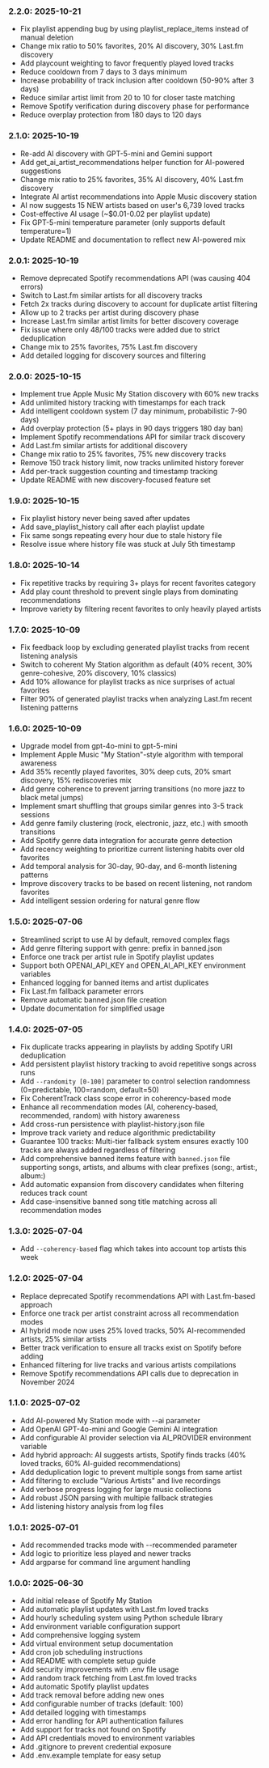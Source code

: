 ### 2.2.0: 2025-10-21

* Fix playlist appending bug by using playlist_replace_items instead of manual deletion
* Change mix ratio to 50% favorites, 20% AI discovery, 30% Last.fm discovery
* Add playcount weighting to favor frequently played loved tracks
* Reduce cooldown from 7 days to 3 days minimum
* Increase probability of track inclusion after cooldown (50-90% after 3 days)
* Reduce similar artist limit from 20 to 10 for closer taste matching
* Remove Spotify verification during discovery phase for performance
* Reduce overplay protection from 180 days to 120 days

### 2.1.0: 2025-10-19

* Re-add AI discovery with GPT-5-mini and Gemini support
* Add get_ai_artist_recommendations helper function for AI-powered suggestions
* Change mix ratio to 25% favorites, 35% AI discovery, 40% Last.fm discovery
* Integrate AI artist recommendations into Apple Music discovery station
* AI now suggests 15 NEW artists based on user's 6,739 loved tracks
* Cost-effective AI usage (~$0.01-0.02 per playlist update)
* Fix GPT-5-mini temperature parameter (only supports default temperature=1)
* Update README and documentation to reflect new AI-powered mix

### 2.0.1: 2025-10-19

* Remove deprecated Spotify recommendations API (was causing 404 errors)
* Switch to Last.fm similar artists for all discovery tracks
* Fetch 2x tracks during discovery to account for duplicate artist filtering
* Allow up to 2 tracks per artist during discovery phase
* Increase Last.fm similar artist limits for better discovery coverage
* Fix issue where only 48/100 tracks were added due to strict deduplication
* Change mix to 25% favorites, 75% Last.fm discovery
* Add detailed logging for discovery sources and filtering

### 2.0.0: 2025-10-15

* Implement true Apple Music My Station discovery with 60% new tracks
* Add unlimited history tracking with timestamps for each track
* Add intelligent cooldown system (7 day minimum, probabilistic 7-90 days)
* Add overplay protection (5+ plays in 90 days triggers 180 day ban)
* Implement Spotify recommendations API for similar track discovery
* Add Last.fm similar artists for additional discovery
* Change mix ratio to 25% favorites, 75% new discovery tracks
* Remove 150 track history limit, now tracks unlimited history forever
* Add per-track suggestion counting and timestamp tracking
* Update README with new discovery-focused feature set

### 1.9.0: 2025-10-15

* Fix playlist history never being saved after updates
* Add save_playlist_history call after each playlist update
* Fix same songs repeating every hour due to stale history file
* Resolve issue where history file was stuck at July 5th timestamp

### 1.8.0: 2025-10-14

* Fix repetitive tracks by requiring 3+ plays for recent favorites category
* Add play count threshold to prevent single plays from dominating recommendations
* Improve variety by filtering recent favorites to only heavily played artists

### 1.7.0: 2025-10-09

* Fix feedback loop by excluding generated playlist tracks from recent listening analysis
* Switch to coherent My Station algorithm as default (40% recent, 30% genre-cohesive, 20% discovery, 10% classics)
* Add 10% allowance for playlist tracks as nice surprises of actual favorites
* Filter 90% of generated playlist tracks when analyzing Last.fm recent listening patterns

### 1.6.0: 2025-10-09

* Upgrade model from gpt-4o-mini to gpt-5-mini
* Implement Apple Music "My Station"-style algorithm with temporal awareness
* Add 35% recently played favorites, 30% deep cuts, 20% smart discovery, 15% rediscoveries mix
* Add genre coherence to prevent jarring transitions (no more jazz to black metal jumps)
* Implement smart shuffling that groups similar genres into 3-5 track sessions
* Add genre family clustering (rock, electronic, jazz, etc.) with smooth transitions
* Add Spotify genre data integration for accurate genre detection
* Add recency weighting to prioritize current listening habits over old favorites
* Add temporal analysis for 30-day, 90-day, and 6-month listening patterns
* Improve discovery tracks to be based on recent listening, not random favorites
* Add intelligent session ordering for natural genre flow

### 1.5.0: 2025-07-06

* Streamlined script to use AI by default, removed complex flags
* Add genre filtering support with genre: prefix in banned.json 
* Enforce one track per artist rule in Spotify playlist updates
* Support both OPENAI_API_KEY and OPEN_AI_API_KEY environment variables
* Enhanced logging for banned items and artist duplicates
* Fix Last.fm fallback parameter errors
* Remove automatic banned.json file creation
* Update documentation for simplified usage

### 1.4.0: 2025-07-05

* Fix duplicate tracks appearing in playlists by adding Spotify URI deduplication
* Add persistent playlist history tracking to avoid repetitive songs across runs
* Add `--randomity [0-100]` parameter to control selection randomness (0=predictable, 100=random, default=50)
* Fix CoherentTrack class scope error in coherency-based mode
* Enhance all recommendation modes (AI, coherency-based, recommended, random) with history awareness
* Add cross-run persistence with playlist-history.json file
* Improve track variety and reduce algorithmic predictability
* Guarantee 100 tracks: Multi-tier fallback system ensures exactly 100 tracks are always added regardless of filtering
* Add comprehensive banned items feature with `banned.json` file supporting songs, artists, and albums with clear prefixes (song:, artist:, album:)
* Add automatic expansion from discovery candidates when filtering reduces track count
* Add case-insensitive banned song title matching across all recommendation modes

### 1.3.0: 2025-07-04

* Add `--coherency-based` flag which takes into account top artists this week

### 1.2.0: 2025-07-04

* Replace deprecated Spotify recommendations API with Last.fm-based approach
* Enforce one track per artist constraint across all recommendation modes
* AI hybrid mode now uses 25% loved tracks, 50% AI-recommended artists, 25% similar artists
* Better track verification to ensure all tracks exist on Spotify before adding
* Enhanced filtering for live tracks and various artists compilations
* Remove Spotify recommendations API calls due to deprecation in November 2024

### 1.1.0: 2025-07-02

* Add AI-powered My Station mode with --ai parameter
* Add OpenAI GPT-4o-mini and Google Gemini AI integration
* Add configurable AI provider selection via AI_PROVIDER environment variable
* Add hybrid approach: AI suggests artists, Spotify finds tracks (40% loved tracks, 60% AI-guided recommendations)
* Add deduplication logic to prevent multiple songs from same artist
* Add filtering to exclude "Various Artists" and live recordings
* Add verbose progress logging for large music collections
* Add robust JSON parsing with multiple fallback strategies
* Add listening history analysis from log files

### 1.0.1: 2025-07-01

* Add recommended tracks mode with --recommended parameter
* Add logic to prioritize less played and newer tracks
* Add argparse for command line argument handling

### 1.0.0: 2025-06-30

* Add initial release of Spotify My Station
* Add automatic playlist updates with Last.fm loved tracks
* Add hourly scheduling system using Python schedule library
* Add environment variable configuration support
* Add comprehensive logging system
* Add virtual environment setup documentation
* Add cron job scheduling instructions
* Add README with complete setup guide
* Add security improvements with .env file usage
* Add random track fetching from Last.fm loved tracks
* Add automatic Spotify playlist updates
* Add track removal before adding new ones
* Add configurable number of tracks (default: 100)
* Add detailed logging with timestamps
* Add error handling for API authentication failures
* Add support for tracks not found on Spotify
* Add API credentials moved to environment variables
* Add .gitignore to prevent credential exposure
* Add .env.example template for easy setup
